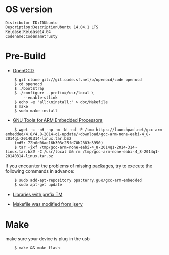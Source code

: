 
OS version 
==========
```
Distributor ID:IDUbuntu
Description:DescriptionUbuntu 14.04.1 LTS
Release:Release14.04
Codename:Codenametrusty
```

Pre-Build 
=========

* [OpenOCD](http://openocd.sourceforge.net/)
```
    $ git clone git://git.code.sf.net/p/openocd/code openocd
    $ cd openocd
    $ ./bootstrap
    $ ./configure --prefix=/usr/local \
        --enable-stlink
    $ echo -e "all:\ninstall:" > doc/Makefile
    $ make
    $ sudo make install
```
* [GNU Tools for ARM Embedded Processors](https://launchpad.net/gcc-arm-embedded)
```
    $ wget -c -nH -np -m -N -nd -P /tmp https://launchpad.net/gcc-arm-embedded/4.8/4.8-2014-q1-update/+download/gcc-arm-none-eabi-4_8-2014q1-20140314-linux.tar.bz2
    (md5: 72b0d06ae16b303c25fd70b2883d3950)
    $ tar -jxf /tmp/gcc-arm-none-eabi-4_8-2014q1-2014-314-linux.tar.bz2 -C /usr/local && rm /tmp/gcc-arm-none-eabi-4_8-2014q1-20140314-linux.tar.bz

```

If you encounter the problems of missing packages, try to execute the
following commands in advance:

```
    $ sudo add-apt-repository ppa:terry.guo/gcc-arm-embedded
    $ sudo apt-get update
```

* [Libraries with prefix TM](https://stm32f4-discovery.com)

* [Makefile was modified from jserv](wiki.csie.ncku.edu.tw)

Make 
====

make sure your device is plug in the usb

```
    $ make && make flash
```
